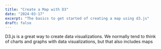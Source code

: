 ```yaml
---
title: "Create a Map with D3"
date: "2024-03-17"
excerpt: "The basics to get started of creating a map using d3.js"
draft: false
---
```


D3.js is a great way to create data visualizations. We normally tend to think of charts and graphs with data visualizations, but that also includes maps
